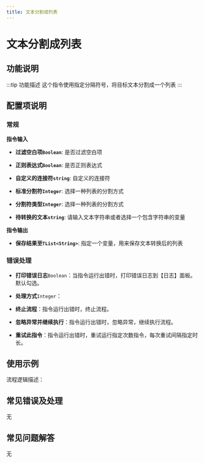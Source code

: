 ```yaml
---
title: 文本分割成列表
---
```


# 文本分割成列表

## 功能说明

:::tip 功能描述
这个指令使用指定分隔符号，将目标文本分割成一个列表
:::

## 配置项说明

### 常规

**指令输入**

- **过滤空白项`Boolean`**: 是否过滤空白项

- **正则表达式`Boolean`**: 是否正则表达式

- **自定义的连接符`string`**: 自定义的连接符

- **标准分割符`Integer`**: 选择一种列表的分割方式

- **分割符类型`Integer`**: 选择一种列表的分割方式

- **待转换的文本`string`**: 请输入文本字符串或者选择一个包含字符串的变量


**指令输出**

- **保存结果至`TList<String>`**: 指定一个变量，用来保存文本转换后的列表

### 错误处理

- **打印错误日志**`Boolean`：当指令运行出错时，打印错误日志到【日志】面板。默认勾选。

- **处理方式**`Integer`：

 - **终止流程**：指令运行出错时，终止流程。

 - **忽略异常并继续执行**：指令运行出错时，忽略异常，继续执行流程。

 - **重试此指令**：指令运行出错时，重试运行指定次数指令，每次重试间隔指定时长。

## 使用示例

流程逻辑描述：

## 常见错误及处理

无

## 常见问题解答

无

